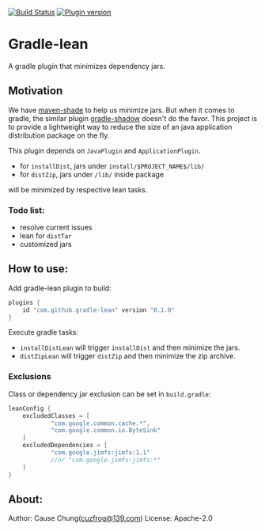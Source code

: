 [![Build Status](https://travis-ci.org/cuzfrog/gradle-lean.svg?branch=master)](https://travis-ci.org/cuzfrog/gradle-lean)
[![Plugin version](https://img.shields.io/badge/gradle--plugin-0.1.0-blue.svg)](https://plugins.gradle.org/plugin/com.github.gradle-lean)

# Gradle-lean

A gradle plugin that minimizes dependency jars.

## Motivation

We have [maven-shade](https://github.com/apache/maven-shade-plugin) to help us minimize jars. 
But when it comes to gradle, the similar plugin [gradle-shadow](https://github.com/johnrengelman/shadow) doesn't do the favor. 
This project is to provide a lightweight way to reduce the size of an java application distribution package on the fly.

This plugin depends on `JavaPlugin` and `ApplicationPlugin`.

* for `installDist`, jars under `install/$PROJECT_NAME$/lib/`
* for `distZip`, jars under `/lib/` inside package

will be minimized by respective lean tasks.

### Todo list:

* resolve current issues
* lean for `distTar`
* customized jars

## How to use:

Add gradle-lean plugin to build:

```groovy
plugins {
    id "com.github.gradle-lean" version "0.1.0"
}
```

Execute gradle tasks:

* `installDistLean` will trigger `installDist` and then minimize the jars.
* `distZipLean` will trigger `distZip` and then minimize the zip archive.

### Exclusions

Class or dependency jar exclusion can be set in `build.gradle`:

```groovy
leanConfig {
    excludedClasses = [
            "com.google.common.cache.*",
            "com.google.common.io.ByteSink"
    ]
    excludedDependencies = [
            "com.google.jimfs:jimfs:1.1"
            //or "com.google.jimfs:jimfs:*"
    ]
}
```

## About:
Author: Cause Chung(cuzfrog@139.com)
License: Apache-2.0
